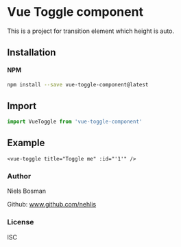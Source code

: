 # Vue Toggle component

This is a project for transition element which height is auto.

## Installation

#### NPM
```bash
npm install --save vue-toggle-component@latest
```

## Import

```javascript
import VueToggle from 'vue-toggle-component'
```

## Example
```
<vue-toggle title="Toggle me" :id="'1'" />
```

### Author

Niels Bosman

Github: www.github.com/nehlis


### License

ISC